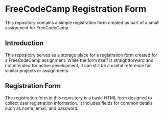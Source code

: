 # FreeCodeCamp Registration Form

This repository contains a simple registration form created as part of a small assignment for FreeCodeCamp.
## Introduction

This repository serves as a storage place for a registration form created for a FreeCodeCamp assignment. While the form itself is straightforward and not intended for active development, it can still be a useful reference for similar projects or assignments.

## Registration Form

The registration form in this repository is a basic HTML form designed to collect user registration information. It includes fields for common details such as name, email, and password.


